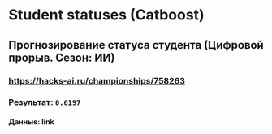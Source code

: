 # Student statuses (Catboost)

## Прогнозирование статуса студента (Цифровой прорыв. Сезон: ИИ)
### https://hacks-ai.ru/championships/758263

### Результат: `0.6197`

#### Данные: link